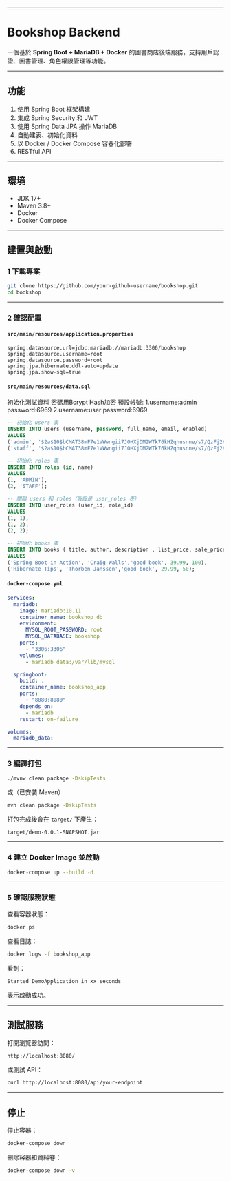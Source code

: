 
---

#  Bookshop Backend

一個基於 **Spring Boot + MariaDB + Docker** 的圖書商店後端服務，支持用戶認證、圖書管理、角色權限管理等功能。

---


##  功能

1. 使用 Spring Boot 框架構建
2.  集成 Spring Security 和 JWT
3.  使用 Spring Data JPA 操作 MariaDB
4.  自動建表、初始化資料
5.  以 Docker / Docker Compose 容器化部署
6.  RESTful API

---

##  環境

* JDK 17+
* Maven 3.8+
* Docker
* Docker Compose

---

## 建置與啟動

### 1️ 下載專案

```bash
git clone https://github.com/your-github-username/bookshop.git
cd bookshop
```

---

### 2️ 確認配置

#### `src/main/resources/application.properties`

```properties
spring.datasource.url=jdbc:mariadb://mariadb:3306/bookshop
spring.datasource.username=root
spring.datasource.password=root
spring.jpa.hibernate.ddl-auto=update
spring.jpa.show-sql=true
```

#### `src/main/resources/data.sql`

初始化測試資料
密碼用Bcrypt Hash加密
預設帳號:
1.username:admin 
password:6969
2.username:user 
password:6969

```sql
-- 初始化 users 表
INSERT INTO users (username, password, full_name, email, enabled)
VALUES 
('admin', '$2a$10$bCMAT38mF7e1VWwngii7JOHXjDM2WTk76kHZqhusnne/s7/QzFj2K', '6969', 'admin@example.com', 1),
('staff', '$2a$10$bCMAT38mF7e1VWwngii7JOHXjDM2WTk76kHZqhusnne/s7/QzFj2K', '6969', 'user@example.com', 1);

-- 初始化 roles 表
INSERT INTO roles (id, name)
VALUES
(1, 'ADMIN'),
(2, 'STAFF');

-- 關聯 users 和 roles（假設是 user_roles 表）
INSERT INTO user_roles (user_id, role_id)
VALUES
(1, 1),
(1, 2),
(2, 2);

-- 初始化 books 表
INSERT INTO books ( title, author, description , list_price, sale_price)
VALUES
('Spring Boot in Action', 'Craig Walls','good book', 39.99, 100),
('Hibernate Tips', 'Thorben Janssen','good book', 29.99, 50);

```

#### `docker-compose.yml`

```yaml
services:
  mariadb:
    image: mariadb:10.11
    container_name: bookshop_db
    environment:
      MYSQL_ROOT_PASSWORD: root
      MYSQL_DATABASE: bookshop
    ports:
      - "3306:3306"
    volumes:
      - mariadb_data:/var/lib/mysql

  springboot:
    build: .
    container_name: bookshop_app
    ports:
      - "8080:8080"
    depends_on:
      - mariadb
    restart: on-failure

volumes:
  mariadb_data:
```

---

### 3️ 編譯打包

```bash
./mvnw clean package -DskipTests
```

或（已安裝 Maven）

```bash
mvn clean package -DskipTests
```

打包完成後會在 `target/` 下產生：

```
target/demo-0.0.1-SNAPSHOT.jar
```


---

### 4️ 建立 Docker Image 並啟動

```bash
docker-compose up --build -d
```

---

### 5️ 確認服務狀態

查看容器狀態：

```bash
docker ps
```

查看日誌：

```bash
docker logs -f bookshop_app
```

看到：

```
Started DemoApplication in xx seconds
```

表示啟動成功。

---

## 測試服務

打開瀏覽器訪問：

```
http://localhost:8080/
```

或測試 API：

```bash
curl http://localhost:8080/api/your-endpoint
```

---

## 停止

停止容器：

```bash
docker-compose down
```

刪除容器和資料卷：

```bash
docker-compose down -v
```
